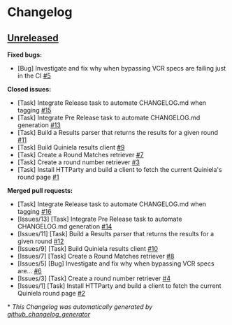 # Changelog

## [Unreleased](https://github.com/jd-erreape/quiniela/tree/HEAD)

**Fixed bugs:**

- \[Bug\] Investigate and fix why when bypassing VCR specs are failing just in the CI [\#5](https://github.com/jd-erreape/quiniela/issues/5)

**Closed issues:**

- \[Task\] Integrate Release task to automate CHANGELOG.md when tagging [\#15](https://github.com/jd-erreape/quiniela/issues/15)
- \[Task\] Integrate Pre Release task to automate CHANGELOG.md generation [\#13](https://github.com/jd-erreape/quiniela/issues/13)
- \[Task\] Build a Results parser that returns the results for a given round [\#11](https://github.com/jd-erreape/quiniela/issues/11)
- \[Task\] Build Quiniela results client [\#9](https://github.com/jd-erreape/quiniela/issues/9)
- \[Task\] Create a Round Matches retriever [\#7](https://github.com/jd-erreape/quiniela/issues/7)
- \[Task\] Create a round number retriever  [\#3](https://github.com/jd-erreape/quiniela/issues/3)
- \[Task\] Install HTTParty and build a client to fetch the current Quiniela's round page [\#1](https://github.com/jd-erreape/quiniela/issues/1)

**Merged pull requests:**

- \[Task\] Integrate Release task to automate CHANGELOG.md when tagging [\#16](https://github.com/jd-erreape/quiniela/pull/16)
- \[Issues/13\] \[Task\] Integrate Pre Release task to automate CHANGELOG.md generation [\#14](https://github.com/jd-erreape/quiniela/pull/14)
- \[Issues/11\] \[Task\] Build a Results parser that returns the results for a given round [\#12](https://github.com/jd-erreape/quiniela/pull/12)
- \[Issues/9\] \[Task\] Build Quiniela results client [\#10](https://github.com/jd-erreape/quiniela/pull/10)
- \[Issues/7\] \[Task\] Create a Round Matches retriever [\#8](https://github.com/jd-erreape/quiniela/pull/8)
- \[Issues/5\] \[Bug\] Investigate and fix why when bypassing VCR specs are… [\#6](https://github.com/jd-erreape/quiniela/pull/6)
- \[Issues/3\] \[Task\] Create a round number retriever [\#4](https://github.com/jd-erreape/quiniela/pull/4)
- \[Issues/1\] \[Task\] Install HTTParty and build a client to fetch the current Quiniela round page [\#2](https://github.com/jd-erreape/quiniela/pull/2)



\* *This Changelog was automatically generated by [github_changelog_generator](https://github.com/github-changelog-generator/github-changelog-generator)*
